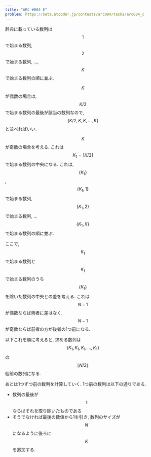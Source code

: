 ```yaml
---
title: "ARC #084 E"
problem: https://beta.atcoder.jp/contests/arc084/tasks/arc084_c
---
```

辞典に載っている数列は $$ 1 $$ で始まる数列, $$ 2 $$ で始まる数列, ..., $$ K $$ で始まる数列の順に並ぶ.

$$ K $$ が偶数の場合は, $$ K/2 $$ で始まる数列の最後が該当の数列なので, $$ \{ K/2, K, K, \dots, K \} $$ と並べればいい.

$$ K $$ が奇数の場合を考える. これは $$ K_1 = \lceil K/2 \rceil $$ で始まる数列の中央になる. これは, $$ \{ K_1 \} $$, $$ \{ K_1, 1 \} $$ で始まる数列, $$ \{ K_1, 2 \} $$ で始まる数列, ... $$ \{ K_1, K \} $$ で始まる数列の順に並ぶ.

ここで, $$ K_1 $$ で始まる数列と $$ K_1 $$ で始まる数列のうち $$ \{ K_1 \} $$ を除いた数列の中央との差を考える. これは $$ N-1 $$ が偶数ならば両者に差はなく, $$ N-1 $$ が奇数ならば前者の方が後者の1つ前になる.

以下これを順に考えると, 求める数列は $$ \{ K_1, K_1, K_1, \dots, K_1 \} $$ の $$ \lfloor N/2 \rfloor $$ 個前の数列になる.

あとは1つずつ前の数列を計算していく. 1つ前の数列は以下の通りである.

* 数列の最後が $$ 1 $$ ならばそれを取り除いたものである
* そうでなければ最後の数値から1を引き, 数列のサイズが $$ N $$ になるように後ろに $$ K $$ を追加する.
